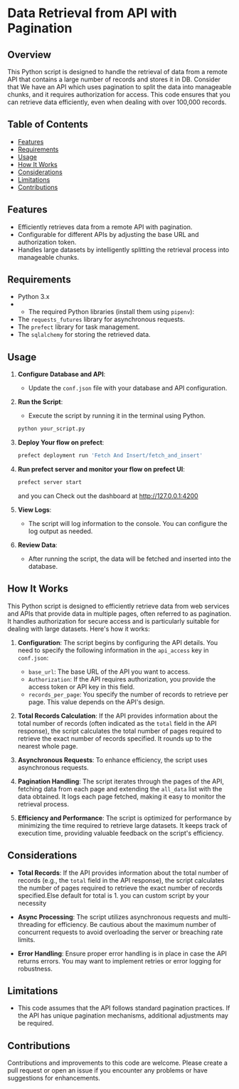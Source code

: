 # Data Retrieval from API with Pagination

## Overview

This Python script is designed to handle the retrieval of data from a remote API that contains a large number of records and stores it in DB. Consider that We have an API which uses pagination to split the data into manageable chunks, and it requires authorization for access. This code ensures that you can retrieve data efficiently, even when dealing with over 100,000 records.

## Table of Contents
- [Features](#features)
- [Requirements](#requirements)
- [Usage](#usage)
- [How It Works](#how-it-works)
- [Considerations](#considerations)
- [Limitations](#limitations)
- [Contributions](#contributions)

## Features

- Efficiently retrieves data from a remote API with pagination.
- Configurable for different APIs by adjusting the base URL and authorization token.
- Handles large datasets by intelligently splitting the retrieval process into manageable chunks.

## Requirements

- Python 3.x
- - The required Python libraries (install them using `pipenv`):
- The `requests_futures` library for asynchronous requests.
- The `prefect` library for task management.
- The `sqlalchemy` for storing the retrieved data.


## Usage

1. **Configure Database and API**:
   - Update the `conf.json` file with your database and API configuration.

2. **Run the Script**:
   - Execute the script by running it in the terminal using Python.

   ```bash
   python your_script.py
   ```
3. **Deploy Your flow on prefect**:
   ```bash
   prefect deployment run 'Fetch And Insert/fetch_and_insert'
   ```
4. **Run prefect server and monitor your flow on prefect UI**:
   ```bash
   prefect server start
   ```
   and you can Check out the dashboard at http://127.0.0.1:4200

5. **View Logs**:
   - The script will log information to the console. You can configure the log output as needed.

6. **Review Data**:
   - After running the script, the data will be fetched and inserted into the database.

## How It Works

This Python script is designed to efficiently retrieve data from web services and APIs that provide data in multiple pages, often referred to as pagination. It handles authorization for secure access and is particularly suitable for dealing with large datasets. Here's how it works:

1. **Configuration**: The script begins by configuring the API details. You need to specify the following information in the `api_access` key in `conf.json`:

   - `base_url`: The base URL of the API you want to access.
   - `Authorization`: If the API requires authorization, you provide the access token or API key in this field.
   - `records_per_page`: You specify the number of records to retrieve per page. This value depends on the API's design.

2. **Total Records Calculation**: If the API provides information about the total number of records (often indicated as the `total` field in the API response), the script calculates the total number of pages required to retrieve the exact number of records specified. It rounds up to the nearest whole page.

3. **Asynchronous Requests**: To enhance efficiency, the script uses asynchronous requests. 

4. **Pagination Handling**: The script iterates through the pages of the API, fetching data from each page and extending the `all_data` list with the data obtained. It logs each page fetched, making it easy to monitor the retrieval process.

5. **Efficiency and Performance**: The script is optimized for performance by minimizing the time required to retrieve large datasets. It keeps track of execution time, providing valuable feedback on the script's efficiency.


## Considerations

- **Total Records**: If the API provides information about the total number of records (e.g., the `total` field in the API response), the script calculates the number of pages required to retrieve the exact number of records specified.Else default for total is 1. you can custom script by your necessity

- **Async Processing**: The script utilizes asynchronous requests and multi-threading for efficiency. Be cautious about the maximum number of concurrent requests to avoid overloading the server or breaching rate limits.

- **Error Handling**: Ensure proper error handling is in place in case the API returns errors. You may want to implement retries or error logging for robustness.


## Limitations

- This code assumes that the API follows standard pagination practices. If the API has unique pagination mechanisms, additional adjustments may be required.

## Contributions

Contributions and improvements to this code are welcome. Please create a pull request or open an issue if you encounter any problems or have suggestions for enhancements.

